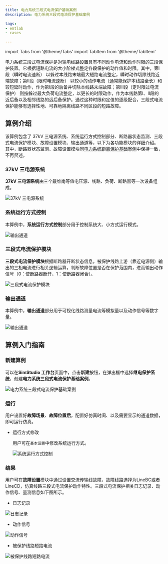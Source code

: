 ```yaml
---
title: 电力系统三段式电流保护基础案例
description: 电力系统三段式电流保护基础案例

tags:
- emtlab
- cases

---
```


<!-- import DocCardList from '@theme/DocCardList';

<DocCardList /> -->


import Tabs from '@theme/Tabs'
import TabItem from '@theme/TabItem'

电力系统三段式电流保护是对输电线路设置具有不同动作电流和动作时限的三段保护装置。它根据短路电流的大小阶梯式整定各段保护的动作值和时限。其中，第Ⅰ段（瞬时电流速断） 以躲过本线路末端最大短路电流整定，瞬时动作切除线路近端故障；第Ⅱ段（限时电流速断） 以较小的动作电流（通常能保护本线路全长）和较短延时动作，作为第Ⅰ段的后备并切除本线路末端故障；第Ⅲ段（定时限过电流保护） 则按躲过最大负荷电流整定，以更长的时限动作，作为本线路第Ⅰ、Ⅱ段的近后备以及相邻线路的远后备保护。通过这种时限和定值的逐级配合，三段式电流保护能够有选择性地、可靠地隔离线路不同区段的短路故障。


## 算例介绍
该算例包含了 37kV 三电源系统、系统运行方式控制部分、断路器状态监测、三段式电流保护模块、故障设置模块、输出通道等，以下为各功能模块的详细介绍。
其中，断路器状态监测、故障设置模块同[电力系统距离保护基础案例](docs/cases/10-emtlab/10-typical-cases/130-relay-protection-system/10-basic-protection-cases/10-distance-protection-case/index.md)中保持一致，不再赘述。


### 37kV 三电源系统

**37kV 三电源系统**由三个戴维南等值电压源、线路、负荷、断路器等一次设备组成。

![37kV 三电源系统](./_source.png)



### 系统运行方式控制

本算例中，**系统运行方式控制**部分用于控制系统大、小方式运行模式。

![输出通道](./_systemcontrol.png)

### 三段式电流保护模块

**三段式电流保护模块**根据断路器开断状态信息，被保护线路上游（靠近电源侧）输出的三相电流进行相关逻辑运算，判断故障位置是否在保护范围内，进而输出动作信号（0：使断路器断开，1：使断路器闭合）。

![三段式电流保护模块](./_currentprotection.png)



### 输出通道

本算例中，**输出通道**部分用于可视化线路测量电流等模拟量以及动作信号等数字量。

![输出通道](./_outputchannel.png)

### 

## 算例入门指南

### 新建算例

可以在**SimStudio 工作台**页面中，点击**新建**按钮，在弹出框中选择**继电保护系统**，创建**电力系统三段式电流保护基础案例**。

![电力系统三段式电流保护基础案例](./_case.png)


### 运行

  用户设置好**故障场景**、**故障位置后**，配置好仿真时间、以及需要显示的通道数据，即可运行仿真。

- 运行方式修改
  
  用户可在`基本设置`中修改系统运行方式。

  ![系统运行方式控制](./_systemcontrolset.png)

### 结果

用户可在**故障设置**模块中通过设置交流传输线故障，故障线路选择为LineBC或者LineCD，仿真线路三段式电流保护动作特性。三段式电流保护相关日志记录、动作信号、量测信息如下图所示。


- 日志记录

![日志记录](./_log1.png)

- 动作信号

![动作信号](./_trip1.png)


- 被保护线路短路电流
  
![被保护线路短路电流](./_current.png)





